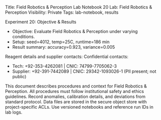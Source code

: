 Title: Field Robotics & Perception Lab Notebook 20
Lab: Field Robotics & Perception
Visibility: Private
Tags: lab-notebook, results

Experiment 20: Objective & Results
- Objective: Evaluate Field Robotics & Perception under varying conditions.
- Setup: seed=4012, temp=25C, runtime=186 min
- Result summary: accuracy=0.923, variance=0.005

Reagent details and supplier contacts:
Confidential contacts:
- Tech: +92-353-4262081 | CNIC: 74799-7705062-3
- Supplier: +92-391-7442089 | CNIC: 29342-1093026-1
(PII present; not public)

This document describes procedures and context for Field Robotics & Perception.
All procedures must follow institutional safety and ethics guidelines.
Record anomalies, calibration details, and deviations from standard protocol.
Data files are stored in the secure object store with project-specific ACLs.
Use versioned notebooks and reference run IDs in lab logs.
